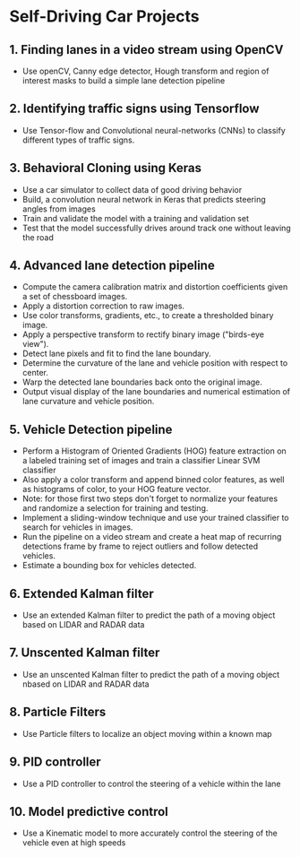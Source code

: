 # Self-Driving Car Projects

## 1. Finding lanes in a video stream using OpenCV
* Use openCV, Canny edge detector, Hough transform and region of interest masks to build a simple lane detection pipeline

## 2. Identifying traffic signs using Tensorflow
* Use Tensor-flow and Convolutional neural-networks (CNNs) to classify different types of traffic signs.

## 3. Behavioral Cloning using Keras
* Use a car simulator to collect data of good driving behavior
* Build, a convolution neural network in Keras that predicts steering angles from images
* Train and validate the model with a training and validation set
* Test that the model successfully drives around track one without leaving the road

## 4. Advanced lane detection pipeline
* Compute the camera calibration matrix and distortion coefficients given a set of chessboard images.
* Apply a distortion correction to raw images.
* Use color transforms, gradients, etc., to create a thresholded binary image.
* Apply a perspective transform to rectify binary image ("birds-eye view").
* Detect lane pixels and fit to find the lane boundary.
* Determine the curvature of the lane and vehicle position with respect to center.
* Warp the detected lane boundaries back onto the original image.
* Output visual display of the lane boundaries and numerical estimation of lane curvature and vehicle position.

## 5. Vehicle Detection pipeline
* Perform a Histogram of Oriented Gradients (HOG) feature extraction on a labeled training set of images and train a classifier Linear SVM classifier
* Also apply a color transform and append binned color features, as well as histograms of color, to your HOG feature vector. 
* Note: for those first two steps don't forget to normalize your features and randomize a selection for training and testing.
* Implement a sliding-window technique and use your trained classifier to search for vehicles in images.
* Run the pipeline on a video stream and create a heat map of recurring detections frame by frame to reject outliers and follow detected vehicles.
* Estimate a bounding box for vehicles detected.

## 6. Extended Kalman filter
* Use an extended Kalman filter to predict the path of a moving object  based on LIDAR and RADAR data 
## 7. Unscented Kalman filter
* Use an unscented Kalman filter to predict the path of a moving object  nbased on LIDAR and RADAR data
## 8. Particle Filters
* Use Particle filters to localize an object moving within a known map
## 9. PID controller
* Use a PID controller to control the steering of a vehicle within the lane
## 10. Model predictive control
* Use a Kinematic model to more accurately control the steering of the vehicle even at high speeds
